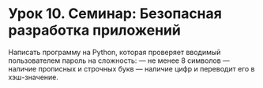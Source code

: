 # Урок 10. Семинар: Безопасная разработка приложений

Написать программу на Python, которая проверяет вводимый пользователем пароль на сложность:
— не менее 8 символов
— наличие прописных и строчных букв
— наличие цифр
и переводит его в хэш-значение.
